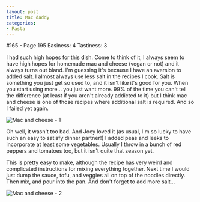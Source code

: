 ```yaml
---
layout: post
title: Mac daddy
categories:
- Pasta
---
```


#165 - Page 195
Easiness: 4
Tastiness: 3

I had such high hopes for this dish. Come to think of it, I always seem to have high hopes for homemade mac and cheese (vegan or not) and it always turns out bland. I'm guessing it's because I have an aversion to added salt. I almost always use less salt in the recipes I cook. Salt is something you just get so used to, and it isn't like it's good for you. When you start using more... you just want more. 99% of the time you can't tell the difference (at least if you aren't already addicted to it) but I think mac and cheese is one of those recipes where additional salt is required. And so I failed yet again.

![Mac and cheese - 1](https://lh4.googleusercontent.com/-2iL3lCUaYQ4/TqMf0TkXHPI/AAAAAAAAj_8/bLiMit61OXQ/s640/IMG_1567.jpg)

Oh well, it wasn't too bad. And Joey loved it (as usual, I'm so lucky to have such an easy to satisfy dinner partner!) I added peas and leeks to incorporate at least some vegetables. Usually I throw in a bunch of red peppers and tomatoes too, but it isn't quite that season yet.

This is pretty easy to make, although the recipe has very weird and complicated instructions for mixing everything together. Next time I would just dump the sauce, tofu, and veggies all on top of the noodles directly. Then mix, and pour into the pan. And don't forget to add more salt...

![Mac and cheese - 2](https://lh6.googleusercontent.com/-4JI4UFB-AJ8/TqMf3gMAF0I/AAAAAAAAkAE/iK5PYB6WJt8/s640/IMG_1570.jpg)
